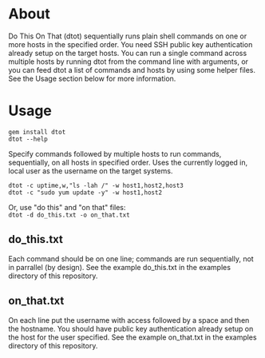 # About 
Do This On That (dtot) sequentially runs plain shell commands on one or more hosts in the specified order. You need SSH public key authentication already setup on the target hosts. You can run a single command across multiple hosts by running dtot from the command line with arguments, or you can feed dtot a list of commands and hosts by using some helper files.  See the Usage section below for more information.

# Usage
```gem install dtot```
<br>
```dtot --help```

Specify commands followed by multiple hosts to run commands, sequentially, on all hosts in specified order.  Uses the currently logged in, local user as the username on the target systems.

```dtot -c uptime,w,"ls -lah /" -w host1,host2,host3```<br>
```dtot -c "sudo yum update -y" -w host1,host2```

Or, use "do this" and "on that" files:<br>
```dtot -d do_this.txt -o on_that.txt```

## do_this.txt
Each command should be on one line; commands are run sequentially, not in parrallel (by design).  See the example do_this.txt in the examples directory of this repository.

## on_that.txt
On each line put the username with access followed by a space and then the hostname.  You should have public key authentication already setup on the host for the user specified.  See the example on_that.txt in the examples directory of this repository.
